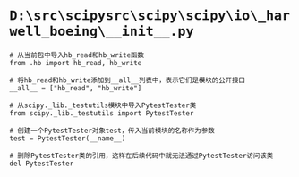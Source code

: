 # `D:\src\scipysrc\scipy\scipy\io\_harwell_boeing\__init__.py`

```
# 从当前包中导入hb_read和hb_write函数
from .hb import hb_read, hb_write

# 将hb_read和hb_write添加到__all__列表中，表示它们是模块的公开接口
__all__ = ["hb_read", "hb_write"]

# 从scipy._lib._testutils模块中导入PytestTester类
from scipy._lib._testutils import PytestTester

# 创建一个PytestTester对象test，传入当前模块的名称作为参数
test = PytestTester(__name__)

# 删除PytestTester类的引用，这样在后续代码中就无法通过PytestTester访问该类
del PytestTester
```